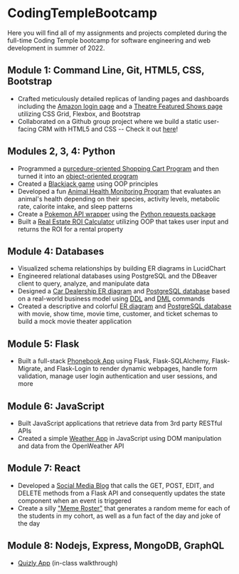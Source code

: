 # CodingTempleBootcamp
Here you will find all of my assignments and projects completed during the full-time Coding Temple bootcamp for software engineering and web development in summer of 2022.

## Module 1: Command Line, Git, HTML5, CSS, Bootstrap
- Crafted meticulously detailed replicas of landing pages and dashboards including the [Amazon login page](https://github.com/schererjulie/CodingTempleBootcamp/tree/main/html-css/amazon_replica) and a [Theatre Featured Shows page](https://musical-kitsune-40b761.netlify.app/) utilizing CSS Grid, Flexbox, and Bootstrap
- Collaborated on a Github group project where we build a static user-facing CRM with HTML5 and CSS -- Check it out [here](https://schererjulie.github.io/ReplicaCRM/)!

## Modules 2, 3, 4: Python
- Programmed a [purcedure-oriented Shopping Cart Program](https://github.com/schererjulie/CodingTempleBootcamp/blob/main/python1/shopping_cart/shopping_cart_program.ipynb) and then turned it into an [object-oriented program](https://github.com/schererjulie/CodingTempleBootcamp/blob/main/python2/cart_class/cart.ipynb)
- Created a [Blackjack game](https://github.com/schererjulie/CodingTempleBootcamp/blob/main/python2/blackjack_game/Blackjack.ipynb) using OOP principles
- Developed a fun [Animal Health Monitoring Program](https://github.com/schererjulie/CodingTempleBootcamp/blob/main/python2/animal_class/animal.ipynb) that evaluates an animal's health depending on their species, activity levels, metabolic rate, calorite intake, and sleep patterns
- Create a [Pokemon API wrapper](https://github.com/schererjulie/CodingTempleBootcamp/blob/main/python2/python_api/pokemon.ipynb) using the [Python requests package](https://pypi.org/project/requests/)
- Built a [Real Estate ROI Calculator](https://github.com/schererjulie/CodingTempleBootcamp/blob/main/python3/return_on_investment/roi-calculator.py) utilizing OOP that takes user input and returns the ROI for a rental property


## Module 4: Databases
- Visualized schema relationships by building ER diagrams in LucidChart
- Engineered relational databases using PostgreSQL and the DBeaver client to query, analyze, and manipulate data
- Designed a [Car Dealership ER diagram](https://github.com/schererjulie/CodingTempleBootcamp/blob/main/sql/sql_project/car_dealership_ERD.pdf) and [PostgreSQL database](https://github.com/schererjulie/CodingTempleBootcamp/blob/main/sql/sql_project) based on a real-world business model using [DDL](https://github.com/schererjulie/CodingTempleBootcamp/blob/main/sql/sql_project/define_ddl_statements.sql) and [DML](https://github.com/schererjulie/CodingTempleBootcamp/blob/main/sql/sql_project/manip_dml_statements.sql) commands
- Created a descriptive and colorful [ER diagram](https://github.com/schererjulie/CodingTempleBootcamp/blob/main/sql/movie_theater/mod2-movie_theater_ERD.pdf) and [PostgreSQL database](https://github.com/schererjulie/CodingTempleBootcamp/blob/main/sql/movie_theater/mod2-movie_theater.sql) with movie, show time, movie time, customer, and ticket schemas to build a mock movie theater application

## Module 5: Flask
- Built a full-stack [Phonebook App](https://flask-fullstack-phonebook-app.glitch.me) using Flask, Flask-SQLAlchemy, Flask-Migrate, and Flask-Login to render dynamic webpages, handle form validation, manage user login authentication and user sessions, and more


## Module 6: JavaScript
- Built JavaScript applications that retrieve data from 3rd party RESTful APIs
- Created a simple [Weather App](https://admirable-biscuit-5a7908.netlify.app/) in JavaScript using DOM manipulation and data from the OpenWeather API


## Module 7: React
- Developed a [Social Media Blog](https://sprightly-beignet-954dcf.netlify.app/) that calls the GET, POST, EDIT, and DELETE methods from a Flask API and consequently updates the state component when an event is triggered
- Create a silly ["Meme Roster"](https://effortless-rolypoly-47fd5a.netlify.app/) that generates a random meme for each of the students in my cohort, as well as a fun fact of the day and joke of the day


## Module 8: Nodejs, Express, MongoDB, GraphQL
- [Quizly App](https://github.com/schererjulie/CodingTempleBootcamp/tree/main/nodejs-express/quizly_express_app) (in-class walkthrough)